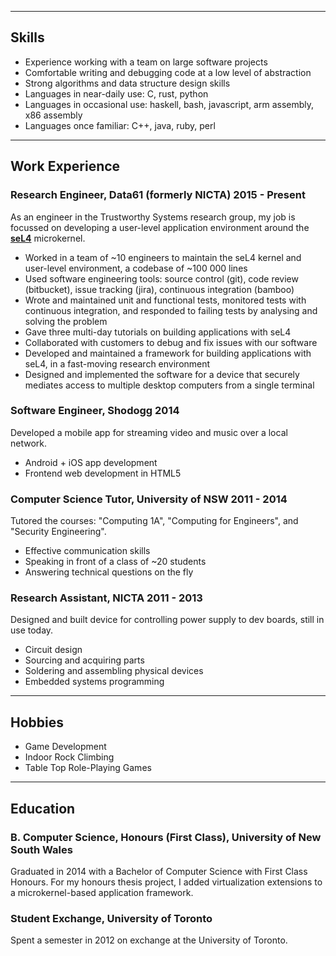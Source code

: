 -------

## Skills

- Experience working with a team on large software projects
- Comfortable writing and debugging code at a low level of abstraction
- Strong algorithms and data structure design skills
- Languages in near-daily use: C, rust, python
- Languages in occasional use: haskell, bash, javascript, arm assembly, x86 assembly
- Languages once familiar: C++, java, ruby, perl

----------

## Work Experience
### <span class='work'><span class='name'>Research Engineer, Data61 (formerly NICTA)</span> <span class='period'>2015 - Present</span></span>

As an engineer in the Trustworthy Systems research group, my job is focussed on
developing a user-level application environment around the [**seL4**](http://sel4.systems/) microkernel.

- Worked in a team of ~10 engineers to maintain the seL4 kernel and user-level
  environment, a codebase of ~100 000 lines
- Used software engineering tools: source control (git), code review
  (bitbucket), issue tracking (jira), continuous integration (bamboo)
- Wrote and maintained unit and functional tests, monitored tests with
  continuous integration, and responded to failing tests by analysing and
  solving the problem
- Gave three multi-day tutorials on building applications with seL4
- Collaborated with customers to debug and fix issues with our software
- Developed and maintained a framework for building applications with seL4, in a
  fast-moving research environment
- Designed and implemented the software for a device that securely mediates access
  to multiple desktop computers from a single terminal

### <span class='work'><span class='name'>Software Engineer, Shodogg</span> <span class='period'>2014</span></span>

Developed a mobile app for streaming video and music over a local network.

- Android + iOS app development
- Frontend web development in HTML5

### <span class='work'><span class='name'>Computer Science Tutor, University of NSW</span> <span class='period'>2011 - 2014</span></span>

Tutored the courses: "Computing 1A", "Computing for Engineers", and "Security Engineering".

- Effective communication skills
- Speaking in front of a class of ~20 students
- Answering technical questions on the fly

### <span class='work'><span class='name'>Research Assistant, NICTA</span> <span class='period'>2011 - 2013</span></span>

Designed and built device for controlling power supply to dev boards, still in use today.

- Circuit design
- Sourcing and acquiring parts
- Soldering and assembling physical devices
- Embedded systems programming

---------

## Hobbies

 - Game Development
 - Indoor Rock Climbing
 - Table Top Role-Playing Games

----------

## Education

### B. Computer Science, Honours (First Class), University of New South Wales

Graduated in 2014 with a Bachelor of Computer Science with First Class Honours.
For my honours thesis
project, I added virtualization extensions to a microkernel-based application
framework.

### Student Exchange, University of Toronto

Spent a semester in 2012 on exchange at the University of Toronto.
